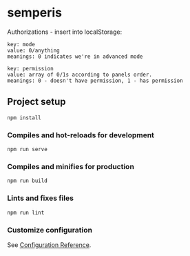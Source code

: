 # semperis
Authorizations - insert into localStorage:
```
key: mode
value: 0/anything
meanings: 0 indicates we're in advanced mode
```
```
key: permission
value: array of 0/1s according to panels order.
meanings: 0 - doesn't have permission, 1 - has permission
```

## Project setup
```
npm install
```

### Compiles and hot-reloads for development
```
npm run serve
```

### Compiles and minifies for production
```
npm run build
```

### Lints and fixes files
```
npm run lint
```

### Customize configuration
See [Configuration Reference](https://cli.vuejs.org/config/).

